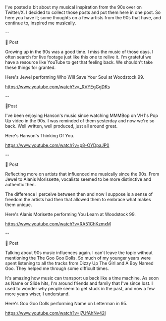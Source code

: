 I've posted a bit about my musical inspiration from the 90s over on Twitter/X. I decided to collect those posts and put them here in one post. So here you have it; some thoughts on a few artists from the 90s that have, and continue to, inspired me musically.

--

🔗 Post

Growing up in the 90s was a good time. I miss the music of those days. I often search for live footage just like this one to relive it. I'm grateful we have a resource like YouTube to get that feeling back. We shouldn't take these things for granted.

Here's Jewel performing Who Will Save Your Soul at Woodstock 99.

https://www.youtube.com/watch?v=_RVYEgGgDKs

--

🔗Post

I've been enjoying Hanson's music since watching MMMBop on VH1's Pop Up video in the 90s. I was reminded of them yesterday and now we're so back. Well written, well produced, just all around great.

Here's Hanson's Thinking Of You.

https://www.youtube.com/watch?v=p8-OYDpaJP0

--

🔗 Post 

Reflecting more on artists that influenced me musically since the 90s. From Jewel to Alanis Morissette, vocalists seemed to be more distinctive and authentic then. 

The difference I perceive between then and now I suppose is a sense of freedom the artists had then that allowed them to embrace what makes them unique.

Here's Alanis Morisette performing You Learn at Woodstock 99.

https://www.youtube.com/watch?v=RA51ChKzmxM

--

🔗 Post 

Talking about 90s music influences again. I can't leave the topic without mentioning the The Goo Goo Dolls. So much of my younger years were spent listening to all the tracks from Dizzy Up The Girl and A Boy Named Goo. They helped me through some difficult times.

It's amazing how music can transport us back like a time machine. As soon as Name or Slide hits, I'm around friends and family that I've since lost. I used to wonder why people seem to get stuck in the past, and now a few more years wiser, I understand. 

Here's Goo Goo Dolls performing Name on Letterman in 95.

https://www.youtube.com/watch?v=j7UfAhNv42I



